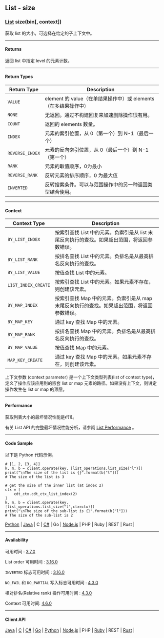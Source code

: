 ## List - size

### [List](https://docs.aerospike.com/docs/guide/cdt-list-ops.html) size(bin[, context])

获取 list 的大小，可选择在给定的子上下文中。

---

#### Returns

返回 list 中指定 level 的元素计数。

---

#### Return Types

| Return Type | Description |
| --- | --- |
| `VALUE` | element 的 value（在单结果操作中）或 elements（在多结果操作中） |
| `NONE` | 无返回。通过不构建回复来加速删除操作很有用。 |
| `COUNT` | 返回的 elements 数量。 |
| `INDEX` | 元素的索引位置，从 0（第一个）到 N-1（最后一个） |
| `REVERSE_INDEX` | 元素的反向索引位置，从 0（最后一个）到 N-1（第一个） |
| `RANK` | 元素的取值顺序，0为最小 |
| `REVERSE_RANK` | 反转元素的排序顺序，0 为最大值 |
| `INVERTED` | 反转搜索条件。可以与范围操作中的另一种返回类型结合使用。 |

---

#### Context

| Context Type | Description |
| --- | --- |
| `BY_LIST_INDEX` | 按索引查找 List 中的元素。负索引是从 list 末尾反向执行的查找。如果超出范围，将返回参数错误。 |
| `BY_LIST_RANK` | 按排名查找 List 中的元素。负排名是从最高排名反向执行的查找。 | 
| `BY_LIST_VALUE` | 按值查找 List 中的元素。 |
| `LIST_INDEX_CREATE` | 按索引查找 List 中的元素。如果元素不存在，则创建该元素。 |
| `BY_MAP_INDEX` | 按索引查找 Map 中的元素。负索引是从 map 末尾反向执行的查找。如果超出范围，将返回参数错误。 |
| `BY_MAP_KEY` | 通过 key 查找 Map 中的元素。 |
| `BY_MAP_RANK` | 按排名查找 Map 中的元素。负排名是从最高排名反向执行的查找。 |
| `BY_MAP_VALUE` | 按值查找 Map 中的元素。 |
| `MAP_KEY_CREATE` | 通过 key 查找 Map 中的元素。如果元素不存在，则创建该元素。 |

上下文参数 (context parameter) 是一个上下文类型列表(list of context type)，定义了操作应该应用到的嵌套 list or map 元素的路径。如果没有上下文，则讲定操作发生在 list or map 的顶层。

---

#### Performance

获取列表大小的最坏情况性能是𝓞(1)。

有关 List API 的完整最坏情况性能分析，请参阅 [List Performance](https://docs.aerospike.com/docs/guide/cdt-list-performance.html) 。

---

#### Code Sample

以下是 Python 代码示例。

```
# [1, 2, [3, 4]]
k, m, b = client.operate(key, [list_operations.list_size("l")])
print("\nThe size of the list is {}".format(b["l"]))
# The size of the list is 3

# get the size of the inner list (at index 2)
ctx = [
    cdt_ctx.cdt_ctx_list_index(2)
]
k, m, b = client.operate(key, [list_operations.list_size("l",ctx=ctx)])
print("\nThe size of the sub-list is {}".format(b["l"]))
# The size of the sub-list is 2
```

[Python](https://github.com/aerospike-examples/aerospike-operations-examples/blob/master/python/list/size.py) | [Java](https://github.com/aerospike/aerospike-client-java/blob/master/test/src/com/aerospike/test/sync/basic/TestOperateList.java) | C | [C#](https://github.com/aerospike/aerospike-client-csharp/blob/master/Framework/AerospikeTest/Sync/Basic/TestOperateList.cs) | Go | [Node.js](https://github.com/aerospike/aerospike-client-nodejs/blob/master/test/lists.js) | PHP | Ruby | REST | Rust |

---

#### Availability

可用时间 : [3.7.0](https://www.aerospike.com/enterprise/download/server/notes.html#3.7.0.1)

List order 可用时间 : [3.16.0](https://www.aerospike.com/enterprise/download/server/notes.html#3.16.0.1)

`INVERTED` 标志可用时间 : [3.16.0](https://www.aerospike.com/enterprise/download/server/notes.html#3.16.0.1)

`NO_FAIL` 和 `DO_PARTIAL` 写入标志可用时间 : [4.3.0](https://www.aerospike.com/enterprise/download/server/notes.html#4.3.0.2)

相对排名(Relative rank) 操作可用时间 : [4.3.0](https://www.aerospike.com/enterprise/download/server/notes.html#4.3.0.2)

Context 可用时间: [4.6.0](https://www.aerospike.com/enterprise/download/server/notes.html#4.6.0.2)

---

#### Client API

[Java](https://www.aerospike.com/apidocs/java/com/aerospike/client/cdt/ListOperation.html#size-java.lang.String-com.aerospike.client.cdt.CTX...-) | [C](https://www.aerospike.com/apidocs/c/df/d6c/group__list__operations.html#ga59aeef1402647537435019a1e3fbd532) | [C#](https://www.aerospike.com/apidocs/csharp/html/M_Aerospike_Client_ListOperation_Size.htm) | [Go](https://godoc.org/github.com/aerospike/aerospike-client-go#ListSizeOp) | [Python](https://aerospike-python-client.readthedocs.io/en/latest/aerospike_helpers.operations.html#aerospike_helpers.operations.list_operations.list_size) | [Node.js](https://www.aerospike.com/apidocs/nodejs/module-aerospike_lists.html#.size__anchor) | PHP | [Ruby](https://www.rubydoc.info/gems/aerospike/Aerospike/CDT/ListOperation#size-class_method) | REST | [Rust](https://docs.rs/aerospike/latest/aerospike/operations/lists/fn.size.html) |